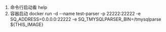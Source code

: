 1. 命令行启动看 help
2. 容器启动 docker run -d --name test-parser -p 22222:22222 -e SQ_ADDRESS=0.0.0.0:22222 -e SQ_TMYSQLPARSER_BIN=/tmysqlparse ${THIS_IMAGE}